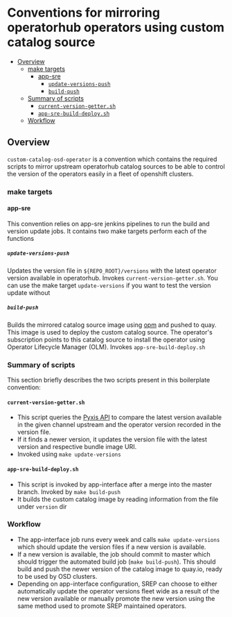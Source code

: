 # Conventions for mirroring operatorhub operators using custom catalog source

- [Overview](#overview)
  - [make targets](#make-targets)
    - [app-sre](#app-sre)
      - [`update-versions-push`](#update-versions-push)
      - [`build-push`](#build-push)
  - [Summary of scripts](#summary-of-scripts)
    - [`current-version-getter.sh`](#current-version-gettersh)
    - [`app-sre-build-deploy.sh`](#app-sre-build-deploysh)
  - [Workflow](#workflow)

## Overview
`custom-catalog-osd-operator` is a convention which contains the required scripts to mirror upstream operatorhub catalog sources to be able to control the version of the operators easily in a fleet of openshift clusters.

### make targets
#### app-sre
This convention relies on app-sre jenkins pipelines to run the build and version update jobs. It contains two make targets perform each of the functions

##### `update-versions-push`
Updates the version file in `${REPO_ROOT}/versions` with the latest operator version available in operatorhub. Invokes `current-version-getter.sh`. You can use the make target `update-versions` if you want to test the version update without 

##### `build-push`
Builds the mirrored catalog source image using [opm](https://github.com/operator-framework/operator-registry#building-an-index-of-operators-using-opm) and pushed to quay. This image is used to deploy the custom catalog source. The operator's subscription points to this catalog source to install the operator using Operator Lifecycle Manager (OLM). Invokes `app-sre-build-deploy.sh`

### Summary of scripts
This section briefly describes the two scripts present in this boilerplate convention:

#### `current-version-getter.sh`
* This script queries the [Pyxis API](https://pyxis.engineering.redhat.com/v1/ui/) to compare the latest version available in the given channel upstream and the operator version recorded in the version file.
* If it finds a newer version, it updates the version file with the latest version and respective bundle image URI.
* Invoked using `make update-versions`
#### `app-sre-build-deploy.sh`
* This script is invoked by app-interface after a merge into the master branch. Invoked by `make build-push`
* It builds the custom catalog image by reading information from the file under `version` dir

### Workflow
* The app-interface job runs every week and calls `make update-versions` which should update the version files if a new version is available.
* If a new version is available, the job should commit to master which should trigger the automated build job (`make build-push`). This should build and push the newer version of the catalog image to quay.io, ready to be used by OSD clusters.
* Depending on app-interface configuration, SREP can choose to either automatically update the operator versions fleet wide as a result of the new version available or manually promote the new version using the same method used to promote SREP maintained operators.

